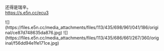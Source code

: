 <p>还得是瑞辛。<br /><a href="https://s.e5n.cc/ecu3" target="_blank" rel="nofollow noopener" translate="no"><span class="invisible">https://</span><span class="">s.e5n.cc/ecu3</span><span class="invisible"></span></a></p>
![](https://files.e5n.cc/media_attachments/files/113/435/698/961/041/186/original/ce87d748635da876.jpg)
![](https://files.e5n.cc/media_attachments/files/113/435/686/661/267/360/original/f56dd94e1fe171ce.jpg)